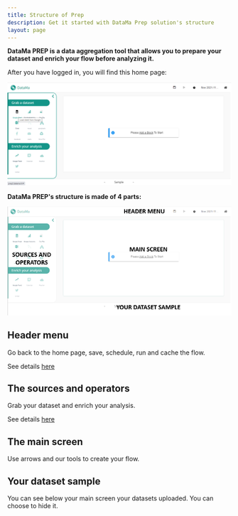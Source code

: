 ```yaml
---
title: Structure of Prep
description: Get it started with DataMa Prep solution's structure
layout: page
---
```


**DataMa PREP is a data aggregation tool that allows you to prepare your dataset and enrich your flow before analyzing it.**

After you have logged in, you will find this home page:

![Global Prep UI](images/Homepage.png)

**DataMa PREP's structure is made of 4 parts:**

![Structure](images/Capturen1.PNG)

## Header menu
Go back to the home page, save, schedule, run and cache the flow.

See details [here]({{site.url}}/{{site.baseurl}}/prep/structure/header.html)

## The sources and operators
Grab your dataset and enrich your analysis.

See details [here]({{site.url}}/{{site.baseurl}}/prep/connectors/our_sources.html)


## The main screen
Use arrows and our tools to create your flow.


## Your dataset sample

You can see below your main screen your datasets uploaded. You can choose to hide it.
